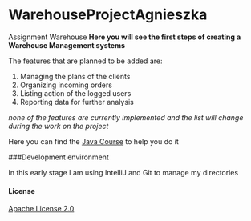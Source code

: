 # WarehouseProjectAgnieszka
Assignment Warehouse
**Here you will see the first steps of creating a Warehouse Management systems**

The features that are planned to be added are:


1. Managing the plans of the clients
2. Organizing incoming orders
3. Listing action of the logged users
4. Reporting data for further analysis

*none of the features are currently implemented and the list will change during the work on the project*

Here you can find the [Java Course](https://www.codecademy.com/learn/learn-java) to help you do it

###Development environment

In this early stage I am using IntelliJ and Git to manage my directories

#### License

[Apache License 2.0](https://github.com/agakrowinska/WarehouseProjectAgnieszka/blob/264b1eedf3fa9d09c465befa5a6550fc80eaf39e/LICENSE.txt)



